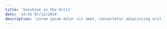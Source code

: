 ```yaml
---
title: 'Sunshine in the Hills'
date: '14:55 07/11/2014'
description: 'Lorem ipsum dolor sit amet, consectetur adipisicing elit, sed do eiusmod tempor incididunt ut labore et dolore magna aliqua. Ut enim ad minim veniam, quis nostrud exercitation'
---
```


